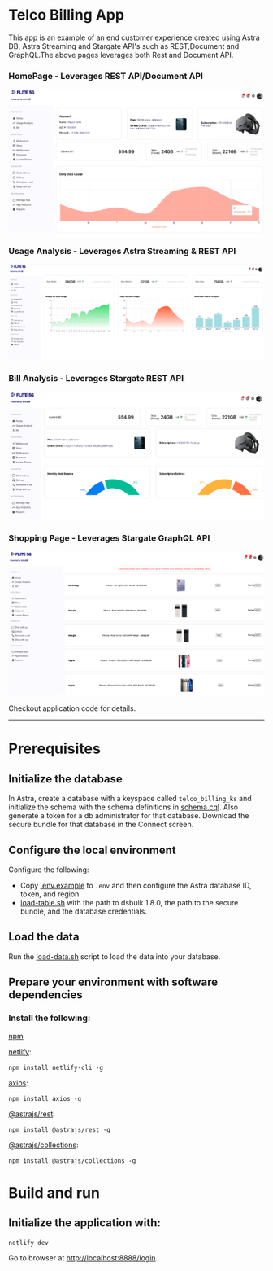 # Telco Billing App

This app is an example of an end customer experience created using Astra DB, Astra Streaming and Stargate API's such as REST,Document and GraphQL.The above pages leverages both Rest and Document API.

### HomePage - Leverages REST API/Document API

![](images/APPHOME.png)

### Usage Analysis  - Leverages Astra Streaming & REST API

![](images/APPUSAGE.png)

### Bill Analysis  - Leverages Stargate REST API
![](images/APPBILL.png)

### Shopping Page  - Leverages Stargate GraphQL API
![](images/APPSHOP.png)



Checkout application code for details.

-------------------------

# Prerequisites

## Initialize the database
In Astra, create a database with a keyspace called `telco_billing_ks` and initialize the schema with the schema definitions in [schema.cql](schema.cql).  Also generate a token for a db administrator for that database.  Download the secure bundle for that database in the Connect screen.

## Configure the local environment
Configure the following:
- Copy [.env.example](.env.example) to `.env` and then configure the Astra database ID, token, and region
- [load-table.sh](load-table.sh) with the path to dsbulk 1.8.0, the path to the secure bundle, and the database credentials.

## Load the data
Run the [load-data.sh](load-data.sh) script to load the data into your database.

## Prepare your environment with software dependencies

### Install the following:

[npm](https://github.com/nvm-sh/nvm#installing-and-updating)

[netlify](https://docs.netlify.com/cli/get-started/):
```
npm install netlify-cli -g
```

[axios](https://www.npmjs.com/package/axios):
```
npm install axios -g
```

[@astrajs/rest](https://www.npmjs.com/package/@astrajs/rest):
```
npm install @astrajs/rest -g
```

[@astrajs/collections](https://www.npmjs.com/package/@astrajs/collections):
```
npm install @astrajs/collections -g
```

# Build and run

## Initialize the application with:

```
netlify dev
```

Go to browser at [http://localhost:8888/login](http://localhost:8888/login).